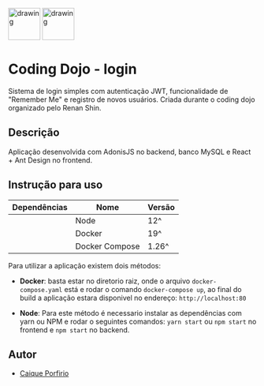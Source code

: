 <p  align="left">
<img  src="https://cdn4.iconfinder.com/data/icons/logos-3/600/React.js_logo-512.png"  alt="drawing"  width="65"/>
<img  src="https://avatars0.githubusercontent.com/u/13810373?s=400&v=4"  alt="drawing"  width="65"  height="65"/>
</p>

# Coding Dojo - login

Sistema de login simples com autenticação JWT, funcionalidade de "Remember Me" e registro de novos usuários.
Criada durante o coding dojo organizado pelo Renan Shin.

## Descrição

Aplicação desenvolvida com AdonisJS no backend, banco MySQL e React + Ant Design no frontend.

## Instrução para uso

| Dependências | Nome           | Versão |
| ------------ | -------------- | ------ |
|              | Node           | 12^    |
|              | Docker         | 19^    |
|              | Docker Compose | 1.26^  |

Para utilizar a aplicação existem dois métodos:

- **Docker**: basta estar no diretorio raiz, onde o arquivo `docker-compose.yaml` está e rodar o comando `docker-compose up`, ao final do build a aplicação estara disponivel no endereço: `http://localhost:80`

- **Node**: Para este método é necessario instalar as dependências com yarn ou NPM e rodar o seguintes comandos: `yarn start` ou `npm start` no frontend e `npm start` no backend.

## Autor

- [Caique Porfirio](https://github.com/caiquejjx)
